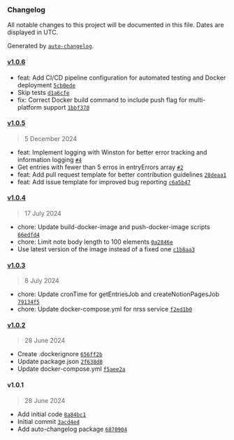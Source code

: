 ### Changelog

All notable changes to this project will be documented in this file. Dates are displayed in UTC.

Generated by [`auto-changelog`](https://github.com/CookPete/auto-changelog).

#### [v1.0.6](https://github.com/isvaku/notion-rss/compare/v1.0.5...v1.0.6)

- feat: Add CI/CD pipeline configuration for automated testing and Docker deployment [`5cb0ede`](https://github.com/isvaku/notion-rss/commit/5cb0ede3be491d332773872689143209c2e60801)
- Skip tests [`d1a6cfe`](https://github.com/isvaku/notion-rss/commit/d1a6cfebc5f36ff4b98245720e3636e0996fce86)
- fix: Correct Docker build command to include push flag for multi-platform support [`1bbf370`](https://github.com/isvaku/notion-rss/commit/1bbf3702b188631de5e12bdac34d53fa255588fb)

#### [v1.0.5](https://github.com/isvaku/notion-rss/compare/v1.0.4...v1.0.5)

> 5 December 2024

- feat: Implement logging with Winston for better error tracking and information logging [`#4`](https://github.com/isvaku/notion-rss/pull/4)
- Get entries with fewer than 5 erros in entryErrors array [`#2`](https://github.com/isvaku/notion-rss/pull/2)
- feat: Add pull request template for better contribution guidelines [`28deaa1`](https://github.com/isvaku/notion-rss/commit/28deaa1435624559275ed6ff053fea62ab365d7e)
- feat: Add issue template for improved bug reporting [`c6a5b47`](https://github.com/isvaku/notion-rss/commit/c6a5b478cc61f1883839db868042521d946298e7)

#### [v1.0.4](https://github.com/isvaku/notion-rss/compare/v1.0.3...v1.0.4)

> 17 July 2024

- chore: Update build-docker-image and push-docker-image scripts [`66edfd4`](https://github.com/isvaku/notion-rss/commit/66edfd42279977e67dfc6b8f37a27374e5b37fd3)
- chore: Limit note body length to 100 elements [`0a2846e`](https://github.com/isvaku/notion-rss/commit/0a2846ee516a447fc7739b20c24759c00d6d081d)
- Use latest version of the image instead of a fixed one [`c1b8aa3`](https://github.com/isvaku/notion-rss/commit/c1b8aa311d733b35e85cafec57200c85e95dcd25)

#### [v1.0.3](https://github.com/isvaku/notion-rss/compare/v1.0.2...v1.0.3)

> 8 July 2024

- chore: Update cronTime for getEntriesJob and createNotionPagesJob [`79134f5`](https://github.com/isvaku/notion-rss/commit/79134f5f9c12febdb45bee6f5c631aa40586e91d)
- chore: Update docker-compose.yml for nrss service [`f2ed1b0`](https://github.com/isvaku/notion-rss/commit/f2ed1b0b65b2e6e4eb58244fb154192fe121d60f)

#### [v1.0.2](https://github.com/isvaku/notion-rss/compare/v1.0.1...v1.0.2)

> 28 June 2024

- Create .dockerignore [`656ff2b`](https://github.com/isvaku/notion-rss/commit/656ff2bb48ec035e971eb4a7fa55458222ac89bc)
- Update package.json [`2f638d8`](https://github.com/isvaku/notion-rss/commit/2f638d8cccb24981ffba6ff3e4cc4d2e0b2dff25)
- Update docker-compose.yml [`f5aee2a`](https://github.com/isvaku/notion-rss/commit/f5aee2ae402cae01b53863da7bd068df1c88937b)

#### v1.0.1

> 28 June 2024

- Add initial code [`8a84bc1`](https://github.com/isvaku/notion-rss/commit/8a84bc1c4d1c62ff029e4075df13c1b1ca5d0c70)
- Initial commit [`3acd4ed`](https://github.com/isvaku/notion-rss/commit/3acd4ed8891b7312c0f7d1d120cddbf510a13d5a)
- Add auto-changelog package [`6870904`](https://github.com/isvaku/notion-rss/commit/68709044294a13e8d09ce502a3a6afc2a26c38ac)
